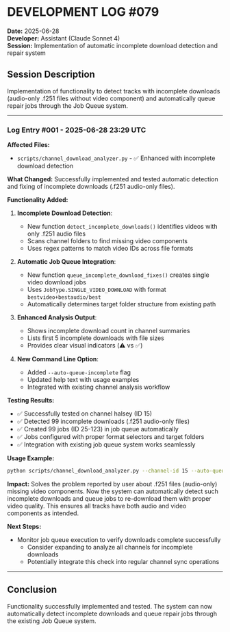 # DEVELOPMENT LOG #079
**Date:** 2025-06-28  
**Developer:** Assistant (Claude Sonnet 4)  
**Session:** Implementation of automatic incomplete download detection and repair system

## Session Description
Implementation of functionality to detect tracks with incomplete downloads (audio-only .f251 files without video component) and automatically queue repair jobs through the Job Queue system.

---

### Log Entry #001 - 2025-06-28 23:29 UTC

**Affected Files:**
- `scripts/channel_download_analyzer.py` - ✅ Enhanced with incomplete download detection

**What Changed:**
Successfully implemented and tested automatic detection and fixing of incomplete downloads (.f251 audio-only files).

**Functionality Added:**
1. **Incomplete Download Detection**: 
   - New function `detect_incomplete_downloads()` identifies videos with only .f251 audio files
   - Scans channel folders to find missing video components
   - Uses regex patterns to match video IDs across file formats

2. **Automatic Job Queue Integration**:
   - New function `queue_incomplete_download_fixes()` creates single video download jobs
   - Uses `JobType.SINGLE_VIDEO_DOWNLOAD` with format `bestvideo+bestaudio/best`
   - Automatically determines target folder structure from existing path

3. **Enhanced Analysis Output**:
   - Shows incomplete download count in channel summaries
   - Lists first 5 incomplete downloads with file sizes
   - Provides clear visual indicators (⚠️ vs ✅)

4. **New Command Line Option**:
   - Added `--auto-queue-incomplete` flag
   - Updated help text with usage examples
   - Integrated with existing channel analysis workflow

**Testing Results:**
- ✅ Successfully tested on channel halsey (ID 15)
- ✅ Detected 99 incomplete downloads (.f251 audio-only files)
- ✅ Created 99 jobs (ID 25-123) in job queue automatically
- ✅ Jobs configured with proper format selectors and target folders
- ✅ Integration with existing job queue system works seamlessly

**Usage Example:**
```bash
python scripts/channel_download_analyzer.py --channel-id 15 --auto-queue-incomplete
```

**Impact:**
Solves the problem reported by user about .f251 files (audio-only) missing video components. Now the system can automatically detect such incomplete downloads and queue jobs to re-download them with proper video quality. This ensures all tracks have both audio and video components as intended.

**Next Steps:**
- Monitor job queue execution to verify downloads complete successfully
  - Consider expanding to analyze all channels for incomplete downloads
  - Potentially integrate this check into regular channel sync operations

---

## Conclusion
Functionality successfully implemented and tested. The system can now automatically detect incomplete downloads and queue repair jobs through the existing Job Queue system. 
